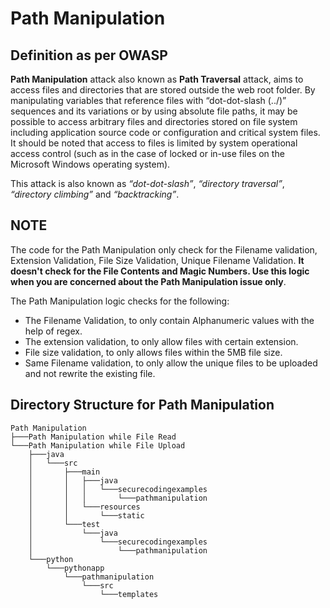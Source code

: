 # Path Manipulation 

## Definition as per OWASP
**Path Manipulation** attack also known as **Path Traversal** attack, aims to access files and directories that are stored outside the web root folder. By manipulating variables that reference files with “dot-dot-slash (../)” sequences and its variations or by using absolute file paths, it may be possible to access arbitrary files and directories stored on file system including application source code or configuration and critical system files. It should be noted that access to files is limited by system operational access control (such as in the case of locked or in-use files on the Microsoft Windows operating system).

This attack is also known as _“dot-dot-slash”_, _“directory traversal”_, _“directory climbing”_ and _“backtracking”_.

## NOTE 
The code for the Path Manipulation only check for the Filename validation, Extension Validation, File Size Validation, Unique Filename Validation. **It doesn't check for the File Contents and Magic Numbers. Use this logic when you are concerned about the Path Manipulation issue only**.

The Path Manipulation logic checks for the following:
- The Filename Validation, to only contain Alphanumeric values with the help of regex.
- The extension validation, to only allow files with certain extension.
- File size validation, to only allows files within the 5MB file size.
- Same Filename validation, to only allow the unique files to be uploaded and not rewrite the existing file.

## Directory Structure for Path Manipulation
```
Path Manipulation
├───Path Manipulation while File Read
└───Path Manipulation while File Upload
    ├───java
    │   └───src
    │       ├───main
    │       │   ├───java
    │       │   │   └───securecodingexamples
    │       │   │       └───pathmanipulation
    │       │   └───resources
    │       │       └───static
    │       └───test
    │           └───java
    │               └───securecodingexamples
    │                   └───pathmanipulation
    └───python
        └───pythonapp
            └───pathmanipulation
                └───src
                    └───templates
```

